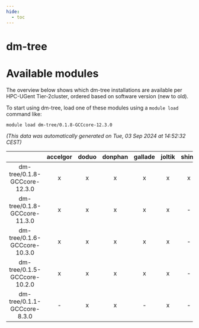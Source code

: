 ```yaml
---
hide:
  - toc
---
```


dm-tree
=======

# Available modules


The overview below shows which dm-tree installations are available per HPC-UGent Tier-2cluster, ordered based on software version (new to old).

To start using dm-tree, load one of these modules using a `module load` command like:

```shell
module load dm-tree/0.1.8-GCCcore-12.3.0
```

*(This data was automatically generated on Tue, 03 Sep 2024 at 14:52:32 CEST)*  

| |accelgor|doduo|donphan|gallade|joltik|shinx|skitty|
| :---: | :---: | :---: | :---: | :---: | :---: | :---: | :---: |
|dm-tree/0.1.8-GCCcore-12.3.0|x|x|x|x|x|x|x|
|dm-tree/0.1.8-GCCcore-11.3.0|x|x|x|x|x|-|x|
|dm-tree/0.1.6-GCCcore-10.3.0|x|x|x|x|x|-|x|
|dm-tree/0.1.5-GCCcore-10.2.0|x|x|x|x|x|-|x|
|dm-tree/0.1.1-GCCcore-8.3.0|-|x|x|-|x|-|x|
